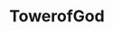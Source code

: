 ---
title: TowerofGod
crosslinks:
- soledsnak
- TowerofRachel
- manga
- towerofgodRP
- ShadowBan
---